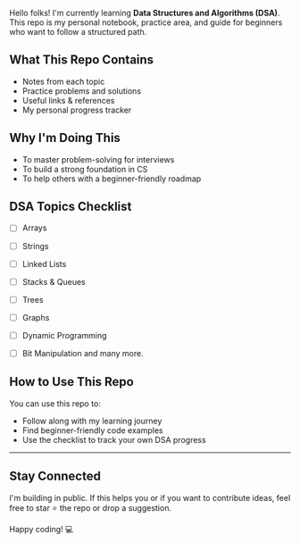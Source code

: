 Hello folks! I'm currently learning **Data Structures and Algorithms (DSA)**. This repo is my personal notebook, practice area, and guide for beginners who want to follow a structured path.



##  What This Repo Contains
-  Notes from each topic
-  Practice problems and solutions
-  Useful links & references
-  My personal progress tracker



## Why I'm Doing This

- To master problem-solving for interviews
- To build a strong foundation in CS
- To help others with a beginner-friendly roadmap



## DSA Topics Checklist

- [ ] Arrays
- [ ] Strings
- [ ] Linked Lists
- [ ] Stacks & Queues
- [ ] Trees
- [ ] Graphs
- [ ] Dynamic Programming
- [ ] Bit Manipulation and many more.



## How to Use This Repo

You can use this repo to:

- Follow along with my learning journey
- Find beginner-friendly code examples
- Use the checklist to track your own DSA progress

---

##  Stay Connected

I'm building in public. If this helps you or if you want to contribute ideas, feel free to star ⭐ the repo or drop a suggestion.

Happy coding! 💻
